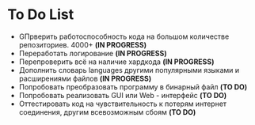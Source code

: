 
# To Do List
- GПрверить работоспособность кода на большом количестве репозиториев. 4000+ **(IN PROGRESS)**
- Переработать логирование **(IN PROGRESS)**
- Перепроверить всё на наличие хардкода **(IN PROGRESS)**
- Дополнить словарь languages другими популярными языками и расширениями файлов **(IN PROGRESS)**
- Попробовать преобразовать программу в бинарный файл **(TO DO)**
- Попробовать реализовать GUI или Web - интерфейс **(TO DO)**
- Оттестировать код на чувствительность к потерям интернет соединения, другим всевозможным сбоям **(TO DO)**

